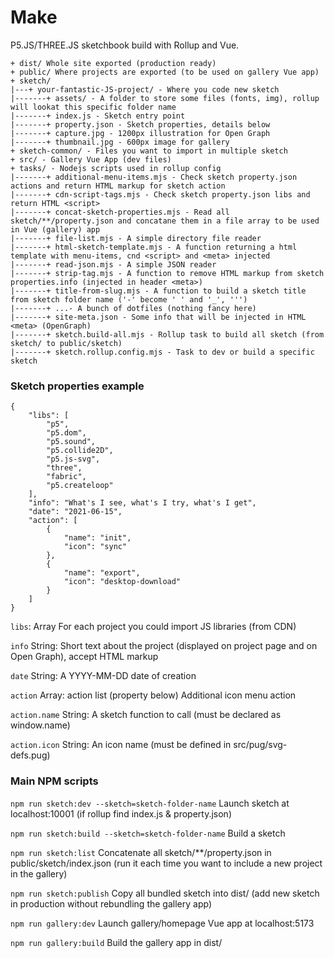 # Make

P5.JS/THREE.JS sketchbook build with Rollup and Vue.


```
+ dist/ Whole site exported (production ready)
+ public/ Where projects are exported (to be used on gallery Vue app)
+ sketch/
|---+ your-fantastic-JS-project/ - Where you code new sketch
|-------+ assets/ - A folder to store some files (fonts, img), rollup will lookat this specific folder name 
|-------+ index.js - Sketch entry point
|-------+ property.json - Sketch properties, details below 
|-------+ capture.jpg - 1200px illustration for Open Graph
|-------+ thumbnail.jpg - 600px image for gallery
+ sketch-common/ - Files you want to import in multiple sketch
+ src/ - Gallery Vue App (dev files)
+ tasks/ - Nodejs scripts used in rollup config
|-------+ additional-menu-items.mjs - Check sketch property.json actions and return HTML markup for sketch action
|-------+ cdn-script-tags.mjs - Check sketch property.json libs and return HTML <script> 
|-------+ concat-sketch-properties.mjs - Read all sketch/**/property.json and concatane them in a file array to be used in Vue (gallery) app
|-------+ file-list.mjs - A simple directory file reader
|-------+ html-sketch-template.mjs - A function returning a html template with menu-items, cnd <script> and <meta> injected
|-------+ read-json.mjs - A simple JSON reader
|-------+ strip-tag.mjs - A function to remove HTML markup from sketch properties.info (injected in header <meta>)
|-------+ title-from-slug.mjs - A function to build a sketch title from sketch folder name ('-' become ' ' and '_', ''')
|-------+ ...- A bunch of dotfiles (nothing fancy here)
|-------+ site-meta.json - Some info that will be injected in HTML <meta> (OpenGraph)
|-------+ sketch.build-all.mjs - Rollup task to build all sketch (from sketch/ to public/sketch) 
|-------+ sketch.rollup.config.mjs - Task to dev or build a specific sketch 

```

### Sketch properties example
```
{
    "libs": [
        "p5", 
        "p5.dom", 
        "p5.sound", 
        "p5.collide2D", 
        "p5.js-svg", 
        "three", 
        "fabric", 
        "p5.createloop"
    ],
    "info": "What's I see, what's I try, what's I get",
    "date": "2021-06-15",
    "action": [
        {
            "name": "init",
            "icon": "sync"
        },
        {
            "name": "export",
            "icon": "desktop-download"
        }
    ]
}
```


```libs```: Array For each project you could import JS libraries (from CDN)

```info``` String: Short text about the project (displayed on project page and on Open Graph), accept HTML markup

```date``` String: A YYYY-MM-DD date of creation

```action``` Array: action list (property below) Additional icon menu action

```action.name``` String: A sketch function to call (must be declared as window.name)

```action.icon``` String: An icon name (must be defined in src/pug/svg-defs.pug)



### Main NPM scripts

```npm run sketch:dev --sketch=sketch-folder-name``` Launch sketch at localhost:10001 (if rollup find index.js & property.json)

```npm run sketch:build --sketch=sketch-folder-name``` Build a sketch

```npm run sketch:list``` Concatenate all sketch/**/property.json in public/sketch/index.json (run it each time you want to include a new project in the gallery)

```npm run sketch:publish``` Copy all bundled sketch into dist/ (add new sketch in production without rebundling the gallery app) 

```npm run gallery:dev``` Launch gallery/homepage Vue app at localhost:5173 

```npm run gallery:build``` Build the gallery app in dist/

